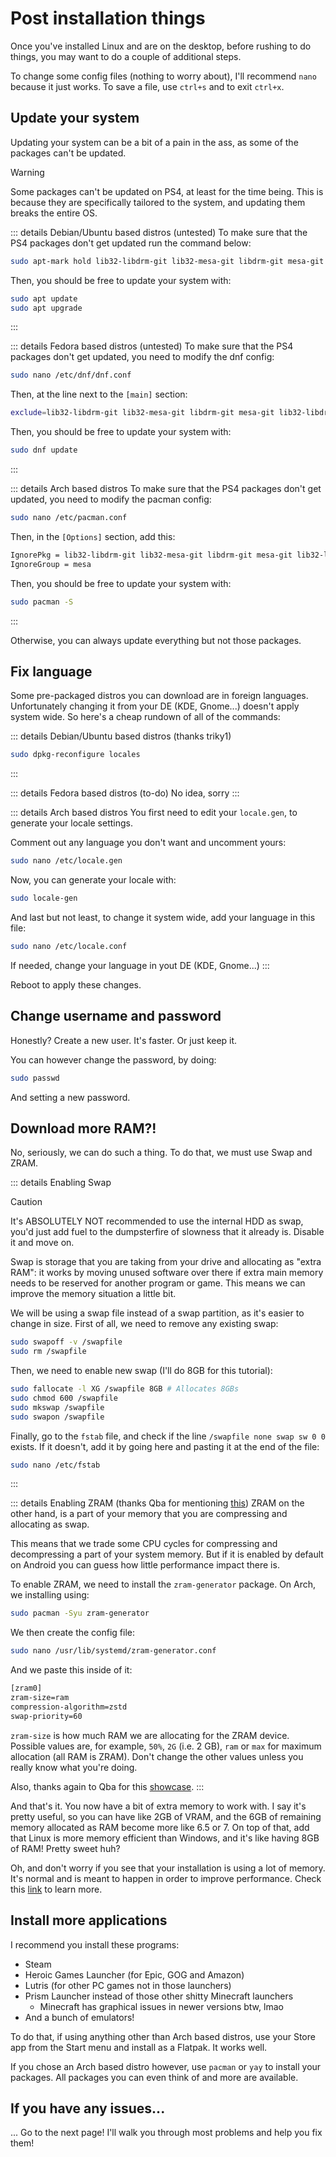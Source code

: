 # Post installation things
Once you've installed Linux and are on the desktop, before rushing to do things, you may want to do a couple of additional steps.

To change some config files (nothing to worry about), I'll recommend `nano` because it just works. To save a file, use `ctrl+s` and to exit `ctrl+x`.

## Update your system <Badge type="danger" text="caution" />
Updating your system can be a bit of a pain in the ass, as some of the packages can't be updated.

> [!WARNING]
> Some packages can't be updated on PS4, at least for the time being. This is because they are specifically tailored to the system, and updating them breaks the entire OS.

::: details Debian/Ubuntu based distros (untested)
To make sure that the PS4 packages don't get updated run the command below:
```bash
sudo apt-mark hold lib32-libdrm-git lib32-mesa-git libdrm-git mesa-git lib32-libdrm lib32-mesa libdrm mesa lib32-llvm-libs llvm-libs mesa
```

Then, you should be free to update your system with:
```bash
sudo apt update
sudo apt upgrade
```
:::

::: details Fedora based distros (untested)
To make sure that the PS4 packages don't get updated, you need to modify the dnf config:
```bash
sudo nano /etc/dnf/dnf.conf
```

Then, at the line next to the `[main]` section:
```bash
exclude=lib32-libdrm-git lib32-mesa-git libdrm-git mesa-git lib32-libdrm lib32-mesa libdrm mesa lib32-llvm-libs llvm-libs mesa
```

Then, you should be free to update your system with:
```bash
sudo dnf update
```
:::

::: details Arch based distros
To make sure that the PS4 packages don't get updated, you need to modify the pacman config:
```bash
sudo nano /etc/pacman.conf
```

Then, in the `[Options]` section, add this:
```bash
IgnorePkg = lib32-libdrm-git lib32-mesa-git libdrm-git mesa-git lib32-libdrm lib32-mesa libdrm mesa lib32-llvm-libs llvm-libs
IgnoreGroup = mesa
```

Then, you should be free to update your system with:
```bash
sudo pacman -S
```
:::

Otherwise, you can always update everything but not those packages.
## Fix language
Some pre-packaged distros you can download are in foreign languages. Unfortunately changing it from your DE (KDE, Gnome...) doesn't apply system wide. So here's a cheap rundown of all of the commands:

::: details Debian/Ubuntu based distros (thanks triky1)
```bash
sudo dpkg-reconfigure locales
```
:::

::: details Fedora based distros (to-do)
No idea, sorry
:::

::: details Arch based distros
You first need to edit your `locale.gen`, to generate your locale settings.

Comment out any language you don't want and uncomment yours:
```bash
sudo nano /etc/locale.gen
```

Now, you can generate your locale with:
```bash
sudo locale-gen
```

And last but not least, to change it system wide, add your language in this file:
```bash
sudo nano /etc/locale.conf
```

If needed, change your language in yout DE (KDE, Gnome...)
:::

Reboot to apply these changes.

## Change username and password
Honestly? Create a new user. It's faster. Or just keep it.

You can however change the password, by doing:
```bash
sudo passwd
```
And setting a new password.

## Download more RAM?!
No, seriously, we can do such a thing. To do that, we must use Swap and ZRAM.

::: details Enabling Swap
> [!CAUTION]
> It's ABSOLUTELY NOT recommended to use the internal HDD as swap, you'd just add fuel to the dumpsterfire of slowness that it already is. Disable it and move on.

Swap is storage that you are taking from your drive and allocating as "extra RAM": it works by moving unused software over there if extra main memory needs to be reserved for another program or game. This means we can improve the memory situation a little bit.

We will be using a swap file instead of a swap partition, as it's easier to change in size.
First of all, we need to remove any existing swap:
```bash
sudo swapoff -v /swapfile  
sudo rm /swapfile
```

Then, we need to enable new swap (I'll do 8GB for this tutorial):
```bash
sudo fallocate -l XG /swapfile 8GB # Allocates 8GBs
sudo chmod 600 /swapfile
sudo mkswap /swapfile
sudo swapon /swapfile
```

Finally, go to the `fstab` file, and check if  the line `/swapfile none swap sw 0 0` exists.
If it doesn't, add it by going here and pasting it at the end of the file:
```bash
sudo nano /etc/fstab
```
:::

::: details Enabling ZRAM (thanks Qba for mentioning [this](https://forum.endeavouros.com/t/enabling-zram-in-endeavouros/37746))
ZRAM on the other hand, is a part of your memory that you are compressing and allocating as swap.

This means that we trade some CPU cycles for compressing and decompressing a part of your system memory. But if it is enabled by default on Android you can guess how little performance impact there is.

To enable ZRAM, we need to install the `zram-generator` package.
On Arch, we installing using:
```bash
sudo pacman -Syu zram-generator
```

We then create the config file:
```bash
sudo nano /usr/lib/systemd/zram-generator.conf
```

And we paste this inside of it:
```bash
[zram0]
zram-size=ram
compression-algorithm=zstd
swap-priority=60
```
`zram-size` is how much RAM we are allocating for the ZRAM device. Possible values are, for example, `50%`, `2G` (i.e. 2 GB), `ram` or `max` for maximum allocation (all RAM is ZRAM).
Don't change the other values unless you really know what you're doing.

Also, thanks again to Qba for this [showcase](https://youtu.be/f_kXks8z9dc).
:::

And that's it. You now have a bit of extra memory to work with. I say it's pretty useful, so you can have like 2GB of VRAM, and the 6GB of remaining memory allocated as RAM become more like 6.5 or 7. On top of that, add that Linux is more memory efficient than Windows, and it's like having 8GB of RAM! Pretty sweet huh?

Oh, and don't worry if you see that your installation is using a lot of memory. It's normal and is meant to happen in order to improve performance. Check this [link](https://linuxatemyram.com) to learn more.
## Install more applications
I recommend you install these programs:
- Steam
- Heroic Games Launcher (for Epic, GOG and Amazon)
- Lutris (for other PC games not in those launchers)
- Prism Launcher instead of those other shitty Minecraft launchers
	- Minecraft has graphical issues in newer versions btw, lmao
- And a bunch of emulators!

To do that, if using anything other than Arch based distros, use your Store app from the Start menu and install as a Flatpak. It works well.

If you chose an Arch based distro however, use `pacman` or `yay` to install your packages. All packages you can even think of and more are available.

## If you have any issues...
... Go to the next page! I'll walk you through most problems and help you fix them!